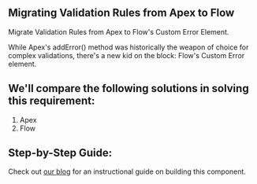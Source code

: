 ## Migrating Validation Rules from Apex to Flow

Migrate Validation Rules from Apex to Flow's Custom Error Element.

While Apex's addError() method was historically the weapon of choice for complex validations, there's a new kid on the block: Flow's Custom Error element.

## We'll compare the following solutions in solving this requirement:

1. Apex
2. Flow

## Step-by-Step Guide:

Check out [our blog](https://www.bigsolve.com/blog/migrating-validation-rules-from-apex-to-flow) for an instructional guide on building this component.

